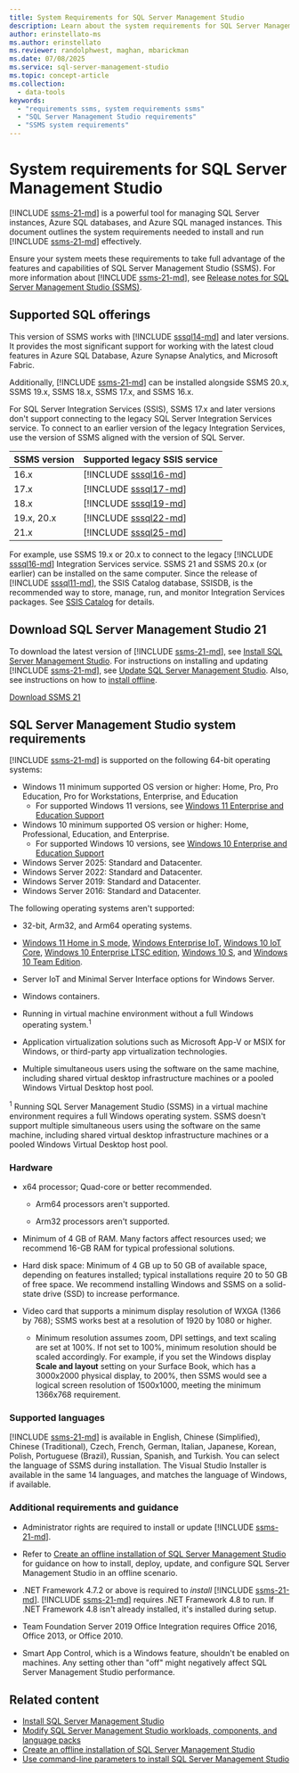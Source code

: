 ```yaml
---
title: System Requirements for SQL Server Management Studio
description: Learn about the system requirements for SQL Server Management Studio (SSMS) on Windows.
author: erinstellato-ms
ms.author: erinstellato
ms.reviewer: randolphwest, maghan, mbarickman
ms.date: 07/08/2025
ms.service: sql-server-management-studio
ms.topic: concept-article
ms.collection:
  - data-tools
keywords:
  - "requirements ssms, system requirements ssms"
  - "SQL Server Management Studio requirements"
  - "SSMS system requirements"
---
```

# System requirements for SQL Server Management Studio

[!INCLUDE [ssms-21-md](includes/ssms-21-md.md)] is a powerful tool for managing SQL Server instances, Azure SQL databases, and Azure SQL managed instances. This document outlines the system requirements needed to install and run [!INCLUDE [ssms-21-md](includes/ssms-21-md.md)] effectively.

Ensure your system meets these requirements to take full advantage of the features and capabilities of SQL Server Management Studio (SSMS). For more information about [!INCLUDE [ssms-21-md](includes/ssms-21-md.md)], see [Release notes for SQL Server Management Studio (SSMS)](release-notes-21.md).

## Supported SQL offerings

This version of SSMS works with [!INCLUDE [sssql14-md](includes/sssql14-md.md)] and later versions. It provides the most significant support for working with the latest cloud features in Azure SQL Database, Azure Synapse Analytics, and Microsoft Fabric.

Additionally, [!INCLUDE [ssms-21-md](includes/ssms-21-md.md)] can be installed alongside SSMS 20.x, SSMS 19.x, SSMS 18.x, SSMS 17.x, and SSMS 16.x.

For SQL Server Integration Services (SSIS), SSMS 17.x and later versions don't support connecting to the legacy SQL Server Integration Services service. To connect to an earlier version of the legacy Integration Services, use the version of SSMS aligned with the version of SQL Server.

| SSMS version | Supported legacy SSIS service |
| --- | --- |
| 16.x | [!INCLUDE [sssql16-md](includes/sssql16-md.md)] |
| 17.x | [!INCLUDE [sssql17-md](includes/sssql17-md.md)] |
| 18.x | [!INCLUDE [sssql19-md](includes/sssql19-md.md)] |
| 19.x, 20.x | [!INCLUDE [sssql22-md](includes/sssql22-md.md)] |
| 21.x | [!INCLUDE [sssql25-md](includes/sssql25-md.md)] |

For example, use SSMS 19.x or 20.x to connect to the legacy [!INCLUDE [sssql16-md](includes/sssql22-md.md)] Integration Services service. SSMS 21 and SSMS 20.x (or earlier) can be installed on the same computer. Since the release of [!INCLUDE [sssql11-md](includes/sssql11-md.md)], the SSIS Catalog database, SSISDB, is the recommended way to store, manage, run, and monitor Integration Services packages. See [SSIS Catalog](/sql/integration-services/catalog/ssis-catalog) for details.

## Download SQL Server Management Studio 21

To download the latest version of [!INCLUDE [ssms-21-md](includes/ssms-21-md.md)], see [Install SQL Server Management Studio](install/install.md). For instructions on installing and updating [!INCLUDE [ssms-21-md](includes/ssms-21-md.md)], see [Update SQL Server Management Studio](install/update.md). Also, see instructions on how to [install offline](install/create-offline.md).

[Download SSMS 21](https://aka.ms/ssms/21/release/vs_SSMS.exe)

## SQL Server Management Studio system requirements

[!INCLUDE [ssms-21-md](includes/ssms-21-md.md)] is supported on the following 64-bit operating systems:

- Windows 11 minimum supported OS version or higher: Home, Pro, Pro Education, Pro for Workstations, Enterprise, and Education
  - For supported Windows 11 versions, see [Windows 11 Enterprise and Education Support](/lifecycle/products/windows-11-enterprise-and-education)
- Windows 10 minimum supported OS version or higher: Home, Professional, Education, and Enterprise.
  - For supported Windows 10 versions, see [Windows 10 Enterprise and Education Support](/lifecycle/products/windows-10-enterprise-and-education)
- Windows Server 2025: Standard and Datacenter.
- Windows Server 2022: Standard and Datacenter.
- Windows Server 2019: Standard and Datacenter.
- Windows Server 2016: Standard and Datacenter.

The following operating systems aren't supported:

- 32-bit, Arm32, and Arm64 operating systems.

- [Windows 11 Home in S mode](https://support.microsoft.com/windows/windows-10-and-windows-11-in-s-mode-faq-851057d6-1ee9-b9e5-c30b-93baebeebc85#WindowsVersion=Windows_11), [Windows Enterprise IoT](/windows/iot/product-family/windows-iot), [Windows 10 IoT Core](/windows/iot-core/windows-iot), [Windows 10 Enterprise LTSC edition](/windows/deployment/update/waas-overview), [Windows 10 S](https://support.microsoft.com/windows/windows-10-and-windows-11-in-s-mode-faq-851057d6-1ee9-b9e5-c30b-93baebeebc85), and [Windows 10 Team Edition](/surface-hub).

- Server IoT and Minimal Server Interface options for Windows Server.

- Windows containers.

- Running in virtual machine environment without a full Windows operating system.<sup>1</sup>

- Application virtualization solutions such as Microsoft App-V or MSIX for Windows, or third-party app virtualization technologies.

- Multiple simultaneous users using the software on the same machine, including shared virtual desktop infrastructure machines or a pooled Windows Virtual Desktop host pool.

<sup>1</sup> Running SQL Server Management Studio (SSMS) in a virtual machine environment requires a full Windows operating system. SSMS doesn't support multiple simultaneous users using the software on the same machine, including shared virtual desktop infrastructure machines or a pooled Windows Virtual Desktop host pool.

### Hardware

- x64 processor; Quad-core or better recommended.

  - Arm64 processors aren't supported.

  - Arm32 processors aren't supported.

- Minimum of 4 GB of RAM. Many factors affect resources used; we recommend 16-GB RAM for typical professional solutions.

- Hard disk space: Minimum of 4 GB up to 50 GB of available space, depending on features installed; typical installations require 20 to 50 GB of free space. We recommend installing Windows and SSMS on a solid-state drive (SSD) to increase performance.

- Video card that supports a minimum display resolution of WXGA (1366 by 768); SSMS works best at a resolution of 1920 by 1080 or higher.

  - Minimum resolution assumes zoom, DPI settings, and text scaling are set at 100%. If not set to 100%, minimum resolution should be scaled accordingly. For example, if you set the Windows display **Scale and layout** setting on your Surface Book, which has a 3000x2000 physical display, to 200%, then SSMS would see a logical screen resolution of 1500x1000, meeting the minimum 1366x768 requirement.

### Supported languages

[!INCLUDE [ssms-21-md](includes/ssms-21-md.md)] is available in English, Chinese (Simplified), Chinese (Traditional), Czech, French, German, Italian, Japanese, Korean, Polish, Portuguese (Brazil), Russian, Spanish, and Turkish. You can select the language of SSMS during installation. The Visual Studio Installer is available in the same 14 languages, and matches the language of Windows, if available.

### Additional requirements and guidance

- Administrator rights are required to install or update [!INCLUDE [ssms-21-md](includes/ssms-21-md.md)].

- Refer to [Create an offline installation of SQL Server Management Studio](install/create-offline.md) for guidance on how to install, deploy, update, and configure SQL Server Management Studio in an offline scenario.

- .NET Framework 4.7.2 or above is required to *install* [!INCLUDE [ssms-21-md](includes/ssms-21-md.md)]. [!INCLUDE [ssms-21-md](includes/ssms-21-md.md)] requires .NET Framework 4.8 to run. If .NET Framework 4.8 isn't already installed, it's installed during setup.

- Team Foundation Server 2019 Office Integration requires Office 2016, Office 2013, or Office 2010.

- Smart App Control, which is a Windows feature, shouldn't be enabled on machines. Any setting other than "off" might negatively affect SQL Server Management Studio performance.

## Related content

- [Install SQL Server Management Studio](install/install.md)
- [Modify SQL Server Management Studio workloads, components, and language packs](install/modify.md)
- [Create an offline installation of SQL Server Management Studio](install/create-offline.md)
- [Use command-line parameters to install SQL Server Management Studio](install/command-line-parameters.md)
